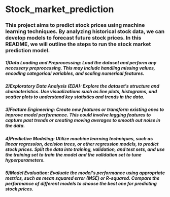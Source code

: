 # Stock_market_prediction
### This project aims to predict stock prices using machine learning techniques. By analyzing historical stock data, we can develop models to forecast future stock prices. In this README, we will outline the steps to run the stock market prediction model.

##### 1)Data Loading and Preprocessing: Load the dataset and perform any necessary preprocessing. This may include handling missing values, encoding categorical variables, and scaling numerical features.
##### 2)Exploratory Data Analysis (EDA): Explore the dataset's structure and characteristics. Use visualizations such as line plots, histograms, and scatter plots to understand key statistics and trends in the data.
##### 3)Feature Engineering: Create new features or transform existing ones to improve model performance. This could involve lagging features to capture past trends or creating moving averages to smooth out noise in the data.
##### 4)Predictive Modeling: Utilize machine learning techniques, such as linear regression, decision trees, or other regression models, to predict stock prices. Split the data into training, validation, and test sets, and use the training set to train the model and the validation set to tune hyperparameters.
##### 5)Model Evaluation: Evaluate the model's performance using appropriate metrics, such as mean squared error (MSE) or R-squared. Compare the performance of different models to choose the best one for predicting stock prices.
